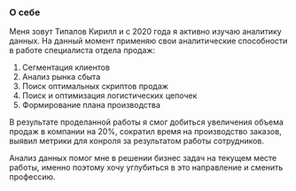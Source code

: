### О себе

Меня зовут Типалов Кирилл и с 2020 года я активно изучаю аналитику данных. На данный момент применяю свои аналитические способности в работе специалиста отдела продаж:
1. Сегментация клиентов
2. Анализ рынка сбыта
3. Поиск оптимальных скриптов продаж
4. Поиск и оптимизация логистических цепочек
5. Формирование плана производства

В результате проделанной работы я смог добиться увеличения объема продаж в компании на 20%, сократил время на производство заказов, выявил метрики для конроля за результатом работы сотрудников.

Анализ данных помог мне в решении бизнес задач на текущем месте работы, именно поэтому хочу углубиться в это направление и сменить профессию.


<!--
**TipKir/TipKir** is a ✨ _special_ ✨ repository because its `README.md` (this file) appears on your GitHub profile.

Here are some ideas to get you started:

- 🔭 I’m currently working on ...
- 🌱 I’m currently learning ...
- 👯 I’m looking to collaborate on ...
- 🤔 I’m looking for help with ...
- 💬 Ask me about ...
- 📫 How to reach me: ...
- 😄 Pronouns: ...
- ⚡ Fun fact: ...
-->
